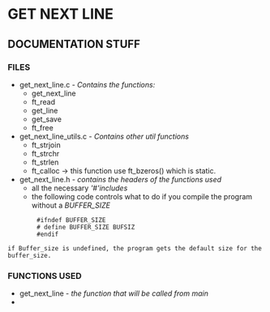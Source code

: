 # GET NEXT LINE

## DOCUMENTATION STUFF
### FILES
- get_next_line.c - *Contains the functions:*
	- get_next_line
	- ft_read
	- get_line
	- get_save
	- ft_free
- get_next_line_utils.c - *Contains other util functions*
	- ft_strjoin
	- ft_strchr
	- ft_strlen
	- ft_calloc -> this function use ft_bzeros() which is static.
- get_next_line.h - *contains the headers of the functions used*
	- all the necessary *'#'includes*
	- the following code controls what to do if you compile the program 
	without a *BUFFER_SIZE*
```
		#ifndef BUFFER_SIZE
		# define BUFFER_SIZE BUFSIZ
		#endif
```
	if Buffer_size is undefined, the program gets the default size for the buffer_size. 
### FUNCTIONS USED
- get_next_line - *the function that will be called from main*
- 